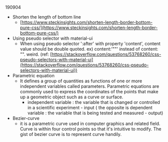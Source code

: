 190904

- Shorten the length of bottom line
    - [https://www.steckinsights.com/shorten-length-border-bottom-pure-css/](https://www.steckinsights.com/shorten-length-border-bottom-pure-css/)
- Using pseudo selector with material-ui
    - When using pseudo selector ':after' with property 'content', content value should be double quoted. ex) content:'""' instead of content: "". weird. (ref: [https://stackoverflow.com/questions/53768260/css-pseudo-selectors-with-material-ui](https://stackoverflow.com/questions/53768260/css-pseudo-selectors-with-material-ui))
- Parametric equation
    - It defines a group of quantities as functions of one or more independent variables called parameters. Parametric equations are commonly used to express the coordinates of the points that make up a geometric object such as a curve or surface.
        - independent variable : the variable that is changed or controlled in a scientific experiment - input ( the opposite is dependent variable : the variable that is being tested and measured - output)
- Bezier-curve
    - it is a parametric curve used in computer graphics and related field. Curve is within four control points so that it's intuitive to modify. The gist of bezier curve is to represent curve handily.